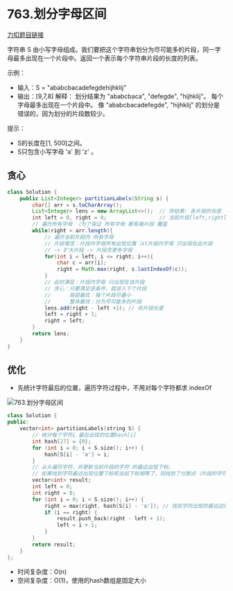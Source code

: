 

# 763.划分字母区间

[力扣题目链接](https://leetcode-cn.com/problems/partition-labels/)

字符串 S 由小写字母组成。我们要把这个字符串划分为尽可能多的片段，同一字母最多出现在一个片段中。返回一个表示每个字符串片段的长度的列表。

示例：
* 输入：S = "ababcbacadefegdehijhklij"
* 输出：[9,7,8]
解释：
划分结果为 "ababcbaca", "defegde", "hijhklij"。
每个字母最多出现在一个片段中。
像 "ababcbacadefegde", "hijhklij" 的划分是错误的，因为划分的片段数较少。

提示：

* S的长度在[1, 500]之间。
* S只包含小写字母 'a' 到 'z' 。

## 贪心

```java
class Solution {
    public List<Integer> partitionLabels(String s) {
        char[] arr = s.toCharArray();
        List<Integer> lens = new ArrayList<>();  // 存结果: 各片段的长度
        int left = 0, right = 0;                 // 当前片段[left,right],初始只含s[0]
        // 遍历所有字母 （为了保证 所有字母 都有被片段 覆盖 
        while(right < arr.length){
            // 遍历当前片段内 所有字母
            // 片段需含：片段内字母所有出现位置（st片段内字母 只出现在此片段
            // -> 扩大片段 -> 片段含更多字母
            for(int i = left; i <= right; i++){
                char c = arr[i];
                right = Math.max(right, s.lastIndexOf(c));
            }
            // 此时满足：片段内字母 只出现在该片段 
            // 贪心：只要满足该条件，就进入下个片段
            // 		局部最优：每个片段尽量小
            // 		整体最优：分为尽可能多的片段
            lens.add(right - left +1); // 存片段长度
            left = right + 1;
            right = left; 
        }         
        return lens;
    }
}
```



## 优化

+ 先统计字符最后的位置，遍历字符过程中，不用对每个字符都求 indexOf

![763.划分字母区间](https://img-blog.csdnimg.cn/20201222191924417.png)

 

```CPP
class Solution {
public:
    vector<int> partitionLabels(string S) {
        // 统计每个字符i 最后出现的位置hash[i]
        int hash[27] = {0}; 
        for (int i = 0; i < S.size(); i++) { 
            hash[S[i] - 'a'] = i;
        }
        // 从头遍历字符，并更新当前片段的字符 的最远出现下标，
        // 如果找到字符最远出现位置下标和当前下标相等了，则找到了分割点（片段的字符只出现在该片段）
        vector<int> result;
        int left = 0;
        int right = 0;
        for (int i = 0; i < S.size(); i++) {
            right = max(right, hash[S[i] - 'a']); // 找到字符出现的最远边界
            if (i == right) {
                result.push_back(right - left + 1);
                left = i + 1;
            }
        }
        return result;
    }
};
```

* 时间复杂度：O(n)
* 空间复杂度：O(1)，使用的hash数组是固定大小





 